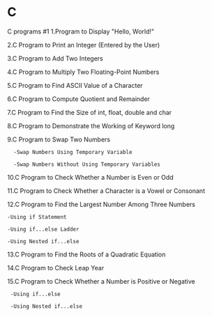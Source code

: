 # C
C programs #1
1.Program to Display "Hello, World!"



2.C Program to Print an Integer (Entered by the User)



3.C Program to Add Two Integers



4.C Program to Multiply Two Floating-Point Numbers



5.C Program to Find ASCII Value of a Character



6.C Program to Compute Quotient and Remainder



7.C Program to Find the Size of int, float, double and char



8.C Program to Demonstrate the Working of Keyword long



9.C Program to Swap Two Numbers

      -Swap Numbers Using Temporary Variable
   
      -Swap Numbers Without Using Temporary Variables
   
   
   
10.C Program to Check Whether a Number is Even or Odd



11.C Program to Check Whether a Character is a Vowel or Consonant



12.C Program to Find the Largest Number Among Three Numbers

    -Using if Statement
    
    -Using if...else Ladder
    
    -Using Nested if...else
    
    
    
13.C Program to Find the Roots of a Quadratic Equation



14.C Program to Check Leap Year



15.C Program to Check Whether a Number is Positive or Negative

     -Using if...else
     
     -Using Nested if...else
